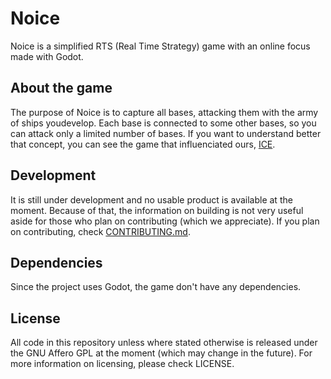 # Noice

Noice is a simplified RTS (Real Time Strategy) game with an online focus made
with Godot.

## About the game

The purpose of Noice is to capture all bases, attacking them with the army of
ships youdevelop. Each base is connected to some other bases, so you can attack
only a limited number of bases.
If you want to understand better that concept, you can see the game that
influenciated ours, [ICE](https://play.google.com/store/apps/details?id=com.queader.ice).

## Development

It is still under development and no usable product is available at the moment.
Because of that, the information on building is not very useful aside for those
who plan on contributing (which we appreciate). If you plan on contributing,
check [CONTRIBUTING.md](CONTRIBUTING.md).

## Dependencies

Since the project uses Godot, the game don't have any dependencies.

## License

All code in this repository unless where stated otherwise is released under the
GNU Affero GPL at the moment (which may change in the future). For more
information on licensing, please check LICENSE.

